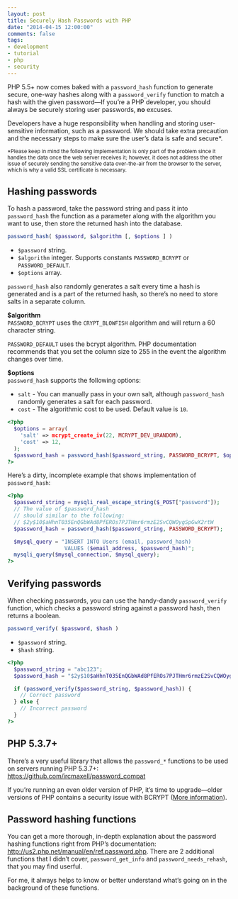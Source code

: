 ```yaml
---
layout: post
title: Securely Hash Passwords with PHP
date: "2014-04-15 12:00:00"
comments: false
tags:
- development
- tutorial
- php
- security
---
```


PHP 5.5+ now comes baked with a `password_hash` function to generate secure, one-way hashes along with a `password_verify` function to match a hash with the given password&mdash;If you’re a PHP developer, you should always be securely storing user passwords, **no** excuses.

<!--more-->

Developers have a huge responsibility when handling and storing user-sensitive information, such as a password. We should take extra precaution and the necessary steps to make sure the user’s data is safe and secure*.

<small>*Please keep in mind the following implementation is only part of the problem since it handles the data once the web server receives it; however, it does not address the other issue of securely sending the sensitive data over-the-air from the browser to the server, which is why a valid SSL certificate is necessary.</small>

## Hashing passwords

To hash a password, take the password string and pass it into `password_hash` the function as a parameter along with the algorithm you want to use, then store the returned hash into the database.

```php
password_hash( $password, $algorithm [, $options ] )
```

- `$password` string.
- `$algorithm` integer. Supports constants `PASSWORD_BCRYPT` or `PASSWORD_DEFAULT`.
- `$options` array.

`password_hash` also randomly generates a salt every time a hash is generated and is a part of the returned hash, so there’s no need to store salts in a separate column.

**$algorithm**  
`PASSWORD_BCRYPT` uses the `CRYPT_BLOWFISH` algorithm and will return a 60 character string. 

`PASSWORD_DEFAULT` uses the bcrypt algorithm. PHP documentation recommends that you set the column size to 255 in the event the algorithm changes over time.

**$options**  
`password_hash` supports the following options:

- `salt` - You can manually pass in your own salt, although `password_hash` randomly generates a salt for each password.
- `cost` - The algorithmic cost to be used. Default value is `10`.

```php
<?php
  $options = array(
    'salt' => mcrypt_create_iv(22, MCRYPT_DEV_URANDOM),
    'cost' => 12,
  );
  $password_hash = password_hash($password_string, PASSWORD_BCRYPT, $options);
?>
```

Here’s a dirty, incomplete example that shows implementation of `password_hash`:

```php
<?php
  $password_string = mysqli_real_escape_string($_POST["password"]);
  // The value of $password_hash
  // should similar to the following:
  // $2y$10$aHhnT035EnQGbWAd8PfEROs7PJTHmr6rmzE2SvCQWOygSpGwX2rtW
  $password_hash = password_hash($password_string, PASSWORD_BCRYPT);

  $mysql_query = "INSERT INTO Users (email, password_hash)
                  VALUES ($email_address, $password_hash)";
  mysqli_query($mysql_connection, $mysql_query);
?>
```

## Verifying passwords

When checking passwords, you can use the handy-dandy `password_verify` function, which checks a password string against a password hash, then returns a boolean.

```php
password_verify( $password, $hash )
```

- `$password` string.
- `$hash` string.

```php
<?php
  $password_string = "abc123";
  $password_hash = "$2y$10$aHhnT035EnQGbWAd8PfEROs7PJTHmr6rmzE2SvCQWOygSpGwX2rtW";

  if (password_verify($password_string, $password_hash)) {
    // Correct password
  } else {
    // Incorrect password
  }
?>
```

## PHP 5.3.7+

There’s a very useful library that allows the `password_*` functions to be used on servers running PHP 5.3.7+: https://github.com/ircmaxell/password_compat

If you’re running an even older version of PHP, it’s time to upgrade&mdash;older versions of PHP contains a security issue with BCRYPT (<a href="http://php.net/security/crypt_blowfish.php" target="_blank">More information</a>).

## Password hashing functions

You can get a more thorough, in-depth explanation about the password hashing functions right from PHP’s documentation: http://us2.php.net/manual/en/ref.password.php. There are 2 additional functions that I didn’t cover, `password_get_info` and `password_needs_rehash`, that you may find userful.

For me, it always helps to know or better understand what’s going on in the background of these functions.